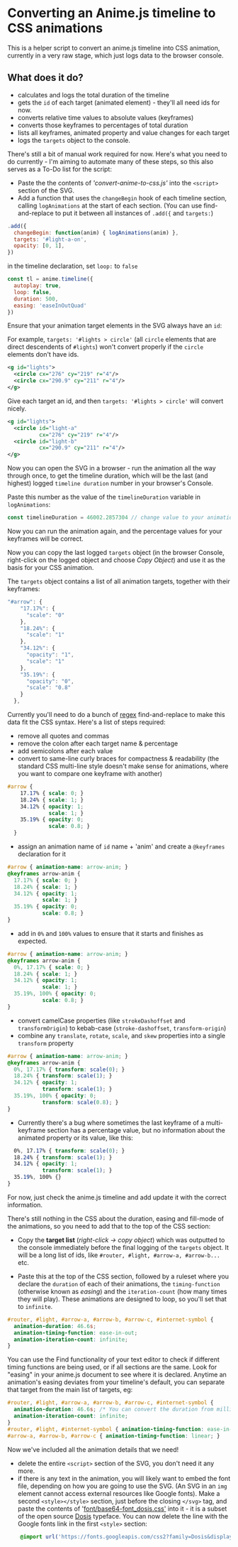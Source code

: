 # Converting an Anime.js timeline to CSS animations

This is a helper script to convert an anime.js timeline into CSS animation, currently in a very raw stage, which just logs data to the browser console.

## What does it do?
- calculates and logs the total duration of the timeline
- gets the `id` of each target (animated element) - they'll all need ids for now.
- converts relative time values to absolute values (keyframes)
- converts those keyframes to percentages of total duration
- lists all keyframes, animated property and value changes for each target
- logs the `targets` object to the console.

There's still a bit of manual work required for now.
Here's what you need to do currently - I'm aiming to automate many of these steps, so this also serves as a To-Do list for the script:

- Paste the the contents of _'convert-anime-to-css.js'_ into the `<script>` section of the SVG.
- Add a function that uses the `changeBegin` hook of each timeline section, calling `logAnimations` at the start of each section. (You can use find-and-replace to put it between all instances of `.add({` and `targets:`)

```javascript
.add({
  changeBegin: function(anim) { logAnimations(anim) },
  targets: '#light-a-on',
  opacity: [0, 1],
})
```

in the timeline declaration, set `loop:` to `false`

```javascript
const tl = anime.timeline({
  autoplay: true,
  loop: false,
  duration: 500,
  easing: 'easeInOutQuad'
})
```

Ensure that your animation target elements in the SVG always have an `id`:

For example, `targets: '#lights > circle'` (all `circle` elements that are direct descendents of `#lights`) won't convert properly if the `circle` elements don't have ids.

```xml
<g id="lights">
  <circle cx="276" cy="219" r="4"/>
  <circle cx="290.9" cy="211" r="4"/>
</g>
```

Give each target an id, and then `targets: '#lights > circle'` will convert nicely.

```xml
<g id="lights">
  <circle id="light-a"
          cx="276" cy="219" r="4"/>
  <circle id="light-b"
          cx="290.9" cy="211" r="4"/>
</g>
```

Now you can open the SVG in a browser - run the animation all the way through once, to get the timeline duration, which will be the last (and highest) logged `timeline duration` number in your browser's Console.

Paste this number as the value of the `timelineDuration` variable in `logAnimations`:

```javascript
const timelineDuration = 46002.2857304 // change value to your animation's timeline duration
```

Now you can run the animation again, and the percentage values for your keyframes will be correct.

Now you can copy the last logged `targets` object (in the browser Console, right-click on the logged object and choose _Copy Object_) and use it as the basis for
your CSS animation.

The `targets` object contains a list of all animation targets, together with their keyframes:

```javascript
"#arrow": {
    "17.17%": {
      "scale": "0"
    },
    "18.24%": {
      "scale": "1"
    },
    "34.12%": {
      "opacity": "1",
      "scale": "1"
    },
    "35.19%": {
      "opacity": "0",
      "scale": "0.8"
    }
  },
```

Currently you'll need to do a bunch of [regex](https://en.wikipedia.org/wiki/Regular_expression) find-and-replace to make this data fit the CSS syntax.
Here's a list of steps required:
- remove all quotes and commas
- remove the colon after each target name & percentage
- add semicolons after each value
- convert to same-line curly braces for compactness & readability (the standard CSS multi-line style doesn't make sense for animations, where you want to compare one keyframe with another)
```css
#arrow {
    17.17% { scale: 0; }
    18.24% { scale: 1; }
    34.12% { opacity: 1;
             scale: 1; }
    35.19% { opacity: 0;
             scale: 0.8; }
  }
```
- assign an animation name of `id` name + 'anim' and create a `@keyframes` declaration for it
```css
#arrow { animation-name: arrow-anim; }
@keyframes arrow-anim {
  17.17% { scale: 0; }
  18.24% { scale: 1; }
  34.12% { opacity: 1;
           scale: 1; }
  35.19% { opacity: 0;
           scale: 0.8; }
}
```

- add in `0%` and `100%` values to ensure that it starts and finishes as expected.
```css
#arrow { animation-name: arrow-anim; }
@keyframes arrow-anim {
  0%, 17.17% { scale: 0; }
  18.24% { scale: 1; }
  34.12% { opacity: 1;
           scale: 1; }
  35.19%, 100% { opacity: 0;
           scale: 0.8; }
}
```
- convert camelCase properties (like `strokeDashoffset` and `transformOrigin`) to kebab-case (`stroke-dashoffset`, `transform-origin`)
- combine any `translate`, `rotate`, `scale`, and `skew` properties into a single `transform` property
```css
#arrow { animation-name: arrow-anim; }
@keyframes arrow-anim {
  0%, 17.17% { transform: scale(0); }
  18.24% { transform: scale(1); }
  34.12% { opacity: 1;
           transform: scale(1); }
  35.19%, 100% { opacity: 0;
           transform: scale(0.8); }
}
```
- Currently there's a bug where sometimes the last keyframe of a multi-keyframe section has a percentage value, but no information about the animated property or its value, like this:
```css
  0%, 17.17% { transform: scale(0); }
  18.24% { transform: scale(1); }
  34.12% { opacity: 1;
           transform: scale(1); }
  35.19%, 100% {}
}
```
For now, just check the anime.js timeline and add update it with the correct information.

There's still nothing in the CSS about the duration, easing and fill-mode of the animations, so you need to add that to the top of the CSS section:

- Copy the **target list** (_right-click -> copy object_) which was outputted to the console immediately before the final logging of the `targets` object. It will be a long list of ids, like `#router, #light, #arrow-a, #arrow-b...` etc.

- Paste this at the top of the CSS section, followed by a ruleset where you declare the `duration` of each of their animations, the `timing-function` (otherwise known as _easing_) and the `iteration-count` (how many times they will play). These animations are designed to loop, so you'll set that to `infinite`.
```css
#router, #light, #arrow-a, #arrow-b, #arrow-c, #internet-symbol {
  animation-duration: 46.6s;
  animation-timing-function: ease-in-out;
  animation-iteration-count: infinite;
}
```
You can use the Find functionality of your text editor to check if different timing functions are being used, or if all sections are the same. Look for "easing" in your anime.js document to see where it is declared. Anytime an animation's easing deviates from your timeline's default, you can separate that target from the main list of targets, eg:
```css
#router, #light, #arrow-a, #arrow-b, #arrow-c, #internet-symbol {
  animation-duration: 46.6s; /* You can convert the duration from milliseconds to seconds to make it more human-friendly */
  animation-iteration-count: infinite;
}
#router, #light, #internet-symbol { animation-timing-function: ease-in-out; }
#arrow-a, #arrow-b, #arrow-c { animation-timing-function: linear; }
```
Now we've included all the animation details that we need!

- delete the entire `<script>` section of the SVG, you don't need it any more.
- if there is any text in the animation, you will likely want to embed the font file, depending on how you are going to use the SVG. (An SVG in an `img` element cannot access external resources like Google fonts). Make a second `<style></style>` section, just before the closing `</svg>` tag, and paste the contents of '[font/base64-font_dosis.css'](../font/base64-font_dosis.css) into it - it is a subset of the open source [Dosis](https://github.com/impallari/Dosis) typeface. You can now delete the line with the Google fonts link in the first `<style>` section:
```css
    @import url('https://fonts.googleapis.com/css2?family=Dosis&display=swap');
```
